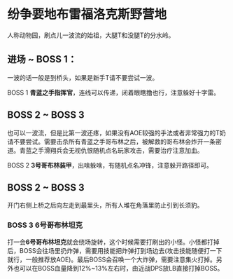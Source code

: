 # 纷争要地布雷福洛克斯野营地

人称动物园，刷点儿一波流的始祖，大腿T和没腿T的分水岭。

## 进场 ~ BOSS 1：

一波的话一般是到桥头，如果是新手<Role name="tank" />T请不要尝试一波。

BOSS 1 **青蓝之手指挥官**，连线可以传递，闭着眼瞎撸也行，注意躲好十字雷。

## BOSS 2 ~ BOSS 3

也可以一波流，但是比第一波还疼，如果没有AOE较强的手法或者非常强力的T奶请不要尝试。需要击杀所有青蓝之手哥布林之后，被解救的哥布林会炸开一条密道。青蓝之手滑翔兵会无视仇恨随机点名玩家攻击，需要<Role name="healer" />治疗注意加血。

BOSS 2 **3号哥布林装甲**，出啥躲啥，有随机点名冲锋，注意躲开路径即可。

## BOSS 2 ~ BOSS 3

开门右侧上桥之后向左走到最里头，<Role name="tank" /><Role name="healer" /><Role name="dps" />所有人堆在角落里防止引到长须豹。

### BOSS 3 6号哥布林坦克
打一会**6号哥布林坦克**就会绕场旋转，这个时候需要打刷出的小怪。小怪都打掉后，BOSS会往场里扔炸弹，需要用技能把炸弹打到场边去(攻击技能随便打一下就行，一般推荐放AOE)。最后BOSS会召唤一个大炸弹，需要注意集火打掉。另外也可以在BOSS血量降到12%~13%左右时，由<Role name="dps" />近战DPS放LB直接打掉BOSS。